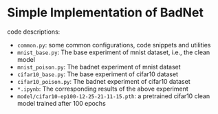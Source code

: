 # Simple Implementation of BadNet

code descriptions:
- `common.py`: some common configurations, code snippets and utilities
- `mnist_base.py`: The base experiment of mnist dataset, i.e., the clean model
- `mnist_poison.py`: The badnet experiment of mnist dataset
- `cifar10_base.py`: The base experiment of cifar10 dataset
- `cifar10_poison.py`: The badnet experiment of cifar10 dataset
- `*.ipynb`: The corresponding results of the above experiment
- `model/cifar10-ep100-12-25-21-11-15.pth`: a pretrained cifar10 clean model trained after 100 epochs